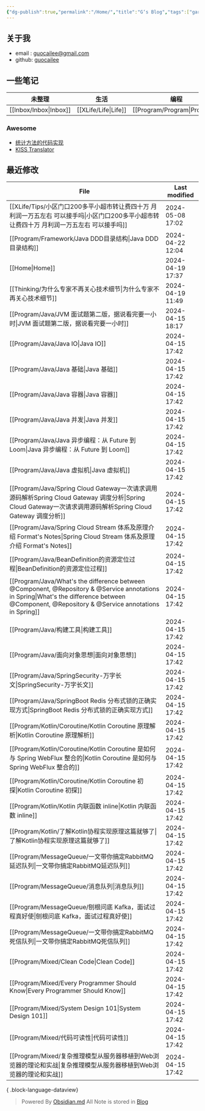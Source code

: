 ```yaml
---
{"dg-publish":true,"permalink":"/Home/","title":"G‘s Blog","tags":["gardenEntry"],"noteIcon":""}
---
```


## 关于我
* email : [guocailee@gmail.com](mailto:guocailee@gmail.com)
* github: [guocailee](https://github.com/guocailee)

## 一些笔记

| 未整理       | 生活       | 编程          | 思考           |
| --------- | -------- | ----------- | ------------ |
| [[Inbox/Inbox\|Inbox]] | [[XLife/Life\|Life]] | [[Program/Program\|Program]] | [[Thinking/Thinking\|Thinking]] |

### Awesome

- [统计方法的代码实现](https://github.com/fengdu78/lihang-code)
- [KISS Translator](https://github1s.com/fishjar/kiss-translator)

## 最近修改

| File                                                                                                                                                                                               | Last modified    |
| -------------------------------------------------------------------------------------------------------------------------------------------------------------------------------------------------- | ---------------- |
| [[XLife/Tips/小区门口200多平小超市转让费四十万 月利润一万五左右 可以接手吗\|小区门口200多平小超市转让费四十万 月利润一万五左右 可以接手吗]]                                                                                                             | 2024-05-08 17:02 |
| [[Program/Framework/Java DDD目录结构\|Java DDD目录结构]]                                                                                                                                                | 2024-04-22 12:04 |
| [[Home\|Home]]                                                                                                                                                                                  | 2024-04-19 17:37 |
| [[Thinking/为什么专家不再关心技术细节\|为什么专家不再关心技术细节]]                                                                                                                                                       | 2024-04-19 11:49 |
| [[Program/Java/JVM 面试题第二版，据说看完要一小时\|JVM 面试题第二版，据说看完要一小时]]                                                                                                                                       | 2024-04-15 18:17 |
| [[Program/Java/Java IO\|Java IO]]                                                                                                                                                               | 2024-04-15 17:42 |
| [[Program/Java/Java 基础\|Java 基础]]                                                                                                                                                               | 2024-04-15 17:42 |
| [[Program/Java/Java 容器\|Java 容器]]                                                                                                                                                               | 2024-04-15 17:42 |
| [[Program/Java/Java 并发\|Java 并发]]                                                                                                                                                               | 2024-04-15 17:42 |
| [[Program/Java/Java 异步编程：从 Future 到 Loom\|Java 异步编程：从 Future 到 Loom]]                                                                                                                           | 2024-04-15 17:42 |
| [[Program/Java/Java 虚拟机\|Java 虚拟机]]                                                                                                                                                             | 2024-04-15 17:42 |
| [[Program/Java/Spring Cloud Gateway一次请求调用源码解析Spring Cloud Gateway 调度分析\|Spring Cloud Gateway一次请求调用源码解析Spring Cloud Gateway 调度分析]]                                                               | 2024-04-15 17:42 |
| [[Program/Java/Spring Cloud Stream 体系及原理介绍 Format's Notes\|Spring Cloud Stream 体系及原理介绍 Format's Notes]]                                                                                         | 2024-04-15 17:42 |
| [[Program/Java/BeanDefinition的资源定位过程\|BeanDefinition的资源定位过程]]                                                                                                                                   | 2024-04-15 17:42 |
| [[Program/Java/What's the difference between @Component, @Repository & @Service annotations in Spring\|What's the difference between @Component, @Repository & @Service annotations in Spring]] | 2024-04-15 17:42 |
| [[Program/Java/构建工具\|构建工具]]                                                                                                                                                                     | 2024-04-15 17:42 |
| [[Program/Java/面向对象思想\|面向对象思想]]                                                                                                                                                                 | 2024-04-15 17:42 |
| [[Program/Java/SpringSecurity-万字长文\|SpringSecurity-万字长文]]                                                                                                                                       | 2024-04-15 17:42 |
| [[Program/Java/SpringBoot Redis 分布式锁的正确实现方式\|SpringBoot Redis 分布式锁的正确实现方式]]                                                                                                                     | 2024-04-15 17:42 |
| [[Program/Kotlin/Coroutine/Kotlin Coroutine 原理解析\|Kotlin Coroutine 原理解析]]                                                                                                                       | 2024-04-15 17:42 |
| [[Program/Kotlin/Coroutine/Kotlin Coroutine 是如何与 Spring WebFlux 整合的\|Kotlin Coroutine 是如何与 Spring WebFlux 整合的]]                                                                                 | 2024-04-15 17:42 |
| [[Program/Kotlin/Coroutine/Kotlin Coroutine 初探\|Kotlin Coroutine 初探]]                                                                                                                           | 2024-04-15 17:42 |
| [[Program/Kotlin/Kotlin 内联函数 inline\|Kotlin 内联函数 inline]]                                                                                                                                       | 2024-04-15 17:42 |
| [[Program/Kotlin/了解Kotlin协程实现原理这篇就够了\|了解Kotlin协程实现原理这篇就够了]]                                                                                                                                     | 2024-04-15 17:42 |
| [[Program/MessageQueue/一文带你搞定RabbitMQ延迟队列\|一文带你搞定RabbitMQ延迟队列]]                                                                                                                                 | 2024-04-15 17:42 |
| [[Program/MessageQueue/消息队列\|消息队列]]                                                                                                                                                             | 2024-04-15 17:42 |
| [[Program/MessageQueue/刨根问底 Kafka，面试过程真好使\|刨根问底 Kafka，面试过程真好使]]                                                                                                                                 | 2024-04-15 17:42 |
| [[Program/MessageQueue/一文带你搞定RabbitMQ死信队列\|一文带你搞定RabbitMQ死信队列]]                                                                                                                                 | 2024-04-15 17:42 |
| [[Program/Mixed/Clean  Code\|Clean  Code]]                                                                                                                                                      | 2024-04-15 17:42 |
| [[Program/Mixed/Every Programmer Should Know\|Every Programmer Should Know]]                                                                                                                    | 2024-04-15 17:42 |
| [[Program/Mixed/System Design 101\|System Design 101]]                                                                                                                                          | 2024-04-15 17:42 |
| [[Program/Mixed/代码可读性\|代码可读性]]                                                                                                                                                                  | 2024-04-15 17:42 |
| [[Program/Mixed/复杂推理模型从服务器移植到Web浏览器的理论和实战\|复杂推理模型从服务器移植到Web浏览器的理论和实战]]                                                                                                                          | 2024-04-15 17:42 |

{ .block-language-dataview}



>Powered By [Obsidian.md](https://obsidian.md/)  All Note is stored in [Blog](https://github.com/guocailee/blog)